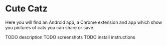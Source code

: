 # Cute Catz

Here you will find an Android app, a Chrome extension and app which show you pictures of cats you can share or save.

TODO description
TODO screenshots
TODO install instructions